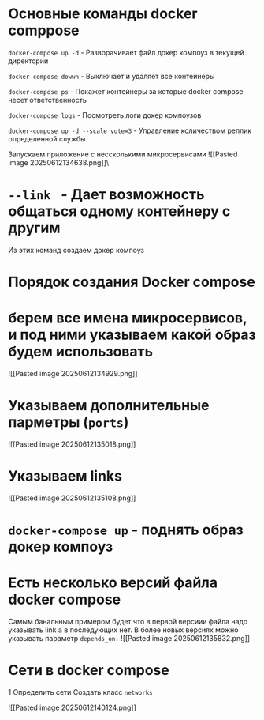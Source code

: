 
# Основные команды docker comppose

`docker-compose up -d` - Разворачивает файл докер компоуз в текущей директории

`docker-compose dowwn`  - Выключает и удаляет все контейнеры

`docker-compose ps` -  Покажет контейнеры за которые docker compose несет ответственность

`docker-compose logs` - Посмотреть логи докер компоузов

`docker-compose up -d --scale vote=3`  - Управление количеством реплик определенной службы



Запускаем приложение с нессколькими микросервисами
![[Pasted image 20250612134638.png]]\


# `--link ` - Дает возможность общаться одному контейнеру с другим 




Из этих команд создаем докер компоуз


# Порядок создания Docker compose

# берем все имена микросервисов, и под ними указываем какой образ будем использовать
![[Pasted image 20250612134929.png]]

# Указываем дополнительные парметры (`ports`)
![[Pasted image 20250612135018.png]]

# Указываем   links

![[Pasted image 20250612135108.png]]




# `docker-compose up`  - поднять образ докер компоуз





# Есть несколько версий файла docker compose

 Самым банальным примером будет что в первой версиии файла надо указывать link а в последующих нет. В более новых версиях можно указывать параметр `depends_on:`
 ![[Pasted image 20250612135832.png]]



# Сети в docker compose

1 Определить сети 
Создать класс `networks`

![[Pasted image 20250612140124.png]]




